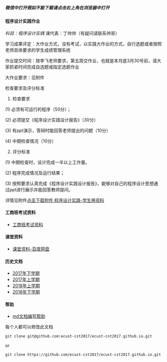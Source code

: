 ##### 微信中打开假如不能下载请点击右上角在浏览器中打开

#### 程序设计实践作业

*科目：程序设计实践* 课代表：丁帅帅（有疑问请联系帅哥）

学习成果评定：大作业方式，没有考试，以实践大作业的方式，自行选题或者按照老师具体要求的学生成绩管理系统

作业提交时间：按李飞老师要求，第五周交作业，也就是本月底3月30号前，请大家抓紧时间完成自选题或指定选题作业


大作业要求：见附件

检查要求及评分标准

1. 检查要求

(1) 必须有可运行的程序（50分）；

(2) 必须提交《程序设计实践设计报告》（30分）

(3) 有ppt演示，答辩时能回答老师提出的问题（10分）

(4) 中期检查情况（10分）

2. 评分标准

(1) 中期检查时，设计完成一半以上工作量。

(2) 程序完成情况及运行结果；

(3) 按照要求认真完成《程序设计实践设计报告》，能够对自己的程序设计思想通过ppt进行展示并能回答教师提问。

详情见附件[点击下载附件 程序设计实践-学生用资料](http://openpublic.oss-cn-shanghai.aliyuncs.com/2019-first-half/%E7%A8%8B%E5%BA%8F%E8%AE%BE%E8%AE%A1%E5%AE%9E%E8%B7%B5-%E5%AD%A6%E7%94%9F%E7%94%A8%E8%B5%84%E6%96%99.rar)

#### 工商班考试资料
- [工商班考试资料](BZ.md)

#### 课堂资料
- [课堂资料-百度网盘](https://pan.baidu.com/s/1b5cj6Y#list/path=%2F)

#### 历史文档
- [2017年下学期](2017-second-half.md)
- [2017年上学期](2017-first-half.md)
- [2018年上学期](2018-first-half.md)
- [2018年下学期](2018-second-half.md)

#### 帮助
- [md文档编写帮助](github-pages-help.md)

每个人都可以修改此文档
```
git clone git@github.com:ecust-cst2017/ecust-cst2017.github.io.git
```
or
```angular2html
git clone https://github.com/ecust-cst2017/ecust-cst2017.github.io.git
```


